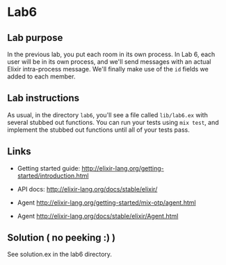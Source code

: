 # Lab6

## Lab purpose

In the previous lab, you put each room in its own process.
In Lab 6, each user will be in its own process, and we'll send messages with
an actual Elixir intra-process message. We'll finally make use of the `id` fields
we added to each member.

## Lab instructions

As usual, in the directory `lab6`, you'll see a file called `lib/lab6.ex` with
several stubbed out functions. You can run your tests using `mix test`, and
implement the stubbed out functions until all of your tests pass.

## Links

* Getting started guide: http://elixir-lang.org/getting-started/introduction.html

* API docs: http://elixir-lang.org/docs/stable/elixir/

* Agent http://elixir-lang.org/getting-started/mix-otp/agent.html

* Agent http://elixir-lang.org/docs/stable/elixir/Agent.html

## Solution ( no peeking :) )

See solution.ex in the lab6 directory.
